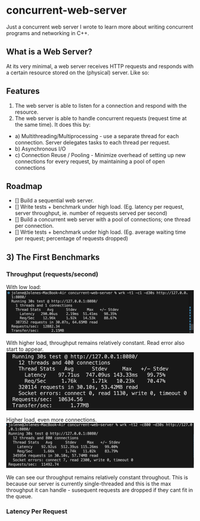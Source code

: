 # concurrent-web-server

Just a concurrent web server I wrote to learn more about writing concurrent programs and networking in C++.

## What is a Web Server?

At its very minimal, a web server receives HTTP requests and responds with a certain resource stored on the (physical) server. Like so:

## Features

1. The web server is able to listen for a connection and respond with the resource.
2. The web server is able to handle concurrent requests (request time at the same time). It does this by:

- a) Multithreading/Multiprocessing - use a separate thread for each connection. Server delegates tasks to each thread per request.
- b) Asynchronous I/O
- c) Connection Reuse / Pooling - Minimize overhead of setting up new connections for every request, by maintaining a pool of open connections

## Roadmap

- [] Build a sequential web server.
- [] Write tests + benchmark under high load. (Eg. latency per request, server throughput, ie. number of requests served per second)
- [] Build a concurrent web server with a pool of connections; one thread per connection.
- [] Wrtie tests + benchmark under high load. (Eg. average waiting time per request; percentage of requests dropped)

## 3) The First Benchmarks

### Throughput (requests/second)

With low load:
![alt text](image-1.png)

With higher load, throughput remains relatively constant. Read error also start to appear.
![alt text](image-2.png)

Higher load, even more connections.
![alt text](image-3.png)

We can see our throughput remains relatively constant throughout. This is because our server is currently single-threaded and this is the max throughput it can handle - susequent requests are dropped if they cant fit in the queue.

### Latency Per Request
